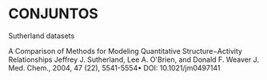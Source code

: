 # CONJUNTOS
Sutherland datasets

A Comparison of Methods for Modeling Quantitative Structure−Activity Relationships Jeffrey J. Sutherland, Lee A. O'Brien, and Donald F. Weaver
J. Med. Chem., 2004, 47 (22), 5541-5554• DOI: 10.1021/jm0497141
